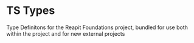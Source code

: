 # TS Types

Type Definitons for the Reapit Foundations project, bundled for use both within the project and for new external projects